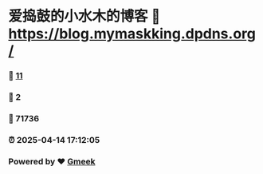 # 爱捣鼓的小水木的博客 :link: https://blog.mymaskking.dpdns.org/ 
### :page_facing_up: [11](https://blog.mymaskking.dpdns.org//tag.html) 
### :speech_balloon: 2 
### :hibiscus: 71736 
### :alarm_clock: 2025-04-14 17:12:05 
### Powered by :heart: [Gmeek](https://github.com/Meekdai/Gmeek)
